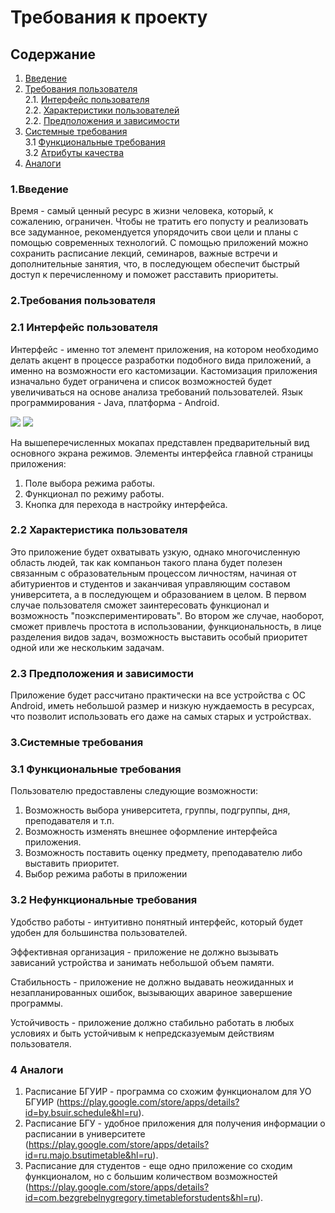 # Требования к проекту

## Содержание
1. [Введение](#1)
2. [Требования пользователя](#2) <br>
  2.1. [Интерфейс пользователя](#2.1) <br>
  2.2. [Характеристики пользователей](#2.2) <br>
  2.2. [Предположения и зависимости](#2.3) <br>
3. [Системные требования](#3) <br>
  3.1 [Функциональные требования](#3.1) <br>
  3.2 [Атрибуты качества](#3.2) <br>
4. [Аналоги](#4) <br>

### 1.Введение<a name="1"></a>
	
  Время - самый ценный ресурс в жизни человека, который, к сожалению, ограничен. Чтобы не тратить его попусту и реализовать все задуманное, рекомендуется упорядочить свои цели и планы с помощью современных технологий. С помощью приложений можно сохранить расписание лекций, семинаров, важные встречи и дополнительные занятия, что, в последующем обеспечит быстрый доступ к перечисленному и поможет расставить приоритеты.

### 2.Требования пользователя<a name="2"></a>

### 2.1 Интерфейс пользователя<a name="2.1"></a>

Интерфейс - именно тот элемент приложения, на котором необходимо делать акцент в процессе разработки подобного вида приложений, а именно на возможности его кастомизации. Кастомизация приложения изначально будет ограничена и список возможностей будет увеличиваться на основе анализа требований пользователей. Язык программирования - Java, платформа - Android.

![](https://github.com/NightCamel/Shedule/blob/master/Mocups/Example%20of%20personal%20accaunt.png)
![](https://github.com/NightCamel/Shedule/blob/master/Mocups/Example%20of%20shedule.png)

На вышеперечисленных мокапах представлен предварительный вид основного экрана режимов.
Элементы интерфейса главной страницы приложения:
1.	Поле выбора режима работы.
2.	Функционал по режиму работы.
3.	Кнопка для перехода в настройку интерфейса.

### 2.2 Характеристика пользователя<a name="2.2"></a>

  Это приложение будет охватывать узкую, однако многочисленную область людей, так как компаньон такого плана будет полезен связанным с образовательным процессом личностям, начиная от абитуриентов и студентов и заканчивая управляющим составом университета, а в последующем и образованием в целом. В первом случае пользователя сможет заинтересовать функционал и возможность "поэкспериментировать". Во втором же случае, наоборот, сможет привлечь простота в использовании, функциональность, в лице разделения видов задач, возможность выставить особый приоритет одной или же нескольким задачам.
  
### 2.3 Предположения и зависимости<a name="2.3"></a>

  Приложение будет рассчитано практически на все устройства с ОС Android, иметь небольшой размер и низкую нуждаемость в ресурсах, что позволит использовать его даже на самых старых и устройствах.

### 3.Системные требования<a name="3"></a>

### 3.1 Функциональные требования<a name="3.1"></a>

Пользователю предоставлены следующие возможности:
1.	Возможность выбора университета, группы, подгруппы, дня, преподавателя и т.п.
2.	Возможность изменять внешнее оформление интерфейса приложения.
3.	Возможность поставить оценку предмету, преподавателю либо выставить приоритет.
4.	Выбор режима работы в приложении

### 3.2 Нефункциональные требования<a name="3.2"></a>

Удобство работы - интуитивно понятный интерфейс, который будет удобен для большинства пользователей.<br>

Эффективная организация - приложение не должно вызывать зависаний устройства и занимать небольшой объем памяти.<br>

Стабильность - приложение не должно выдавать неожиданных и незапланированных ошибок, вызывающих авариное завершение программы.<br>

Устойчивость - приложение должно стабильно работать в любых условиях и быть устойчивым к непредсказуемым действиям пользователя.<br>
  
### 4 Аналоги<a name="4"></a>
1.	Расписание БГУИР - программа со схожим функционалом для УО БГУИР (https://play.google.com/store/apps/details?id=by.bsuir.schedule&hl=ru).
2.	Расписание БГУ - удобное приложения для получения информации о расписании в университете (https://play.google.com/store/apps/details?id=ru.majo.bsutimetable&hl=ru).
3.	Расписание для студентов - еще одно приложение со сходим функционалом, но с большим количеством возможностей (https://play.google.com/store/apps/details?id=com.bezgrebelnygregory.timetableforstudents&hl=ru).
